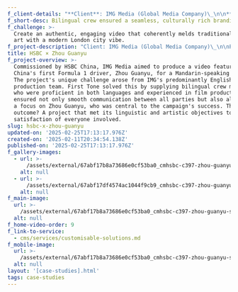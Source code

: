 ```yaml
---
f_client-details: "**Client**: IMG Media (Global Media Company)\_\n\n**Production Countries**: UK, China\_\n\n**Project Type**: Branding Video\_\n\n**Service Type**: Bilingual crew supply"
f_short-desc: Bilingual crew ensured a seamless, culturally rich branding video.
f_challenge: >-
  Create an authentic, engaging video that coherently melds traditional Chinese
  art with a modern London city vibe.
f_project-description: "Client: IMG Media (Global Media Company)\_\n\nProduction Countries: UK, China\_\n\nProject Type: Branding Video\_\n\nService Type: Bilingual crew supply\_\n\nChallenge: Create an authentic, engaging video that coherently melds traditional Chinese art with a modern London city vibe.\_\n\nProject Overview: Commissioned by HSBC China, IMG Media aimed to produce a video featuring China's first Formula 1 driver, Zhou Guanyu, for a Mandarin-speaking audience. The project's unique challenge arose from IMG's predominantly English-speaking production team. First Tone solved this by supplying bilingual crew members who were proficient in both languages and experienced in film production. This ensured not only smooth communication between all parties but also allowed for a focus on Zhou Guanyu, who was central to the campaign's success. The outcome? A project that met its linguistic and artistic objectives to the satisfaction of everyone involved."
title: HSBC × Zhou Guanyu
f_project-overview: >-
  Commissioned by HSBC China, IMG Media aimed to produce a video featuring
  China's first Formula 1 driver, Zhou Guanyu, for a Mandarin-speaking audience.
  The project's unique challenge arose from IMG's predominantly English-speaking
  production team. First Tone solved this by supplying bilingual crew members
  who were proficient in both languages and experienced in film production. This
  ensured not only smooth communication between all parties but also allowed for
  a focus on Zhou Guanyu, who was central to the campaign's success. The
  outcome? A project that met its linguistic and artistic objectives to the
  satisfaction of everyone involved.
slug: hsbc-x-zhou-guanyu
updated-on: '2025-02-25T17:13:17.976Z'
created-on: '2025-02-11T20:34:54.138Z'
published-on: '2025-02-25T17:13:17.976Z'
f_gallery-images:
  - url: >-
      /assets/external/67abf17b8a73686e0cf53ba0_cmhsbc-c397-zhou-guanyu-screengrab-1-no-video-so-has-to-be-images.avif
    alt: null
  - url: >-
      /assets/external/67abf17df4574ac1044f9cb9_cmhsbc-c397-zhou-guanyu-screengrab-2-no-video-so-has-to-be-images.avif
    alt: null
f_main-image:
  url: >-
    /assets/external/67abf17b8a73686e0cf53ba0_cmhsbc-c397-zhou-guanyu-screengrab-1-no-video-so-has-to-be-images.avif
  alt: null
f_home-video-order: 9
f_link-to-service:
  - cms/services/customisable-solutions.md
f_mobile-image:
  url: >-
    /assets/external/67abf17b8a73686e0cf53ba0_cmhsbc-c397-zhou-guanyu-screengrab-1-no-video-so-has-to-be-images.avif
  alt: null
layout: '[case-studies].html'
tags: case-studies
---
```




